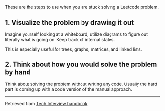 These are the steps to use when you are stuck solving a Leetcode problem.

## 1. Visualize the problem by drawing it out

Imagine yourself looking at a whiteboard, utilize diagrams to figure out literally what is going on. Keep track of internal states.

This is especially useful for trees, graphs, matrices, and linked lists.

## 2. Think about how you would solve the problem by hand

Think about solving the problem without writing any code. Usually the hard part is coming up with a code version of the manual approach.

___
Retrieved from [Tech Interview handbook](https://www.techinterviewhandbook.org/coding-interview-techniques/)